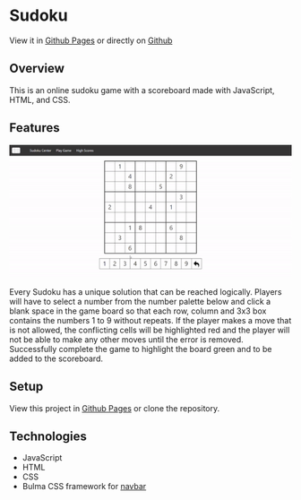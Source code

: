 # Sudoku
View it in [Github Pages](https://ajaanek.github.io/Sudoku/)  or directly on [Github](https://github.com/ajaanek/Sudoku) 

## Overview
This is an online sudoku game with a scoreboard made with JavaScript, HTML, and CSS.

## Features
![gif](https://github.com/ajaanek/Sudoku/blob/main/images/sudoku-demo.gif)

Every Sudoku has a unique solution that can be reached logically.  Players will have to select a number from the number palette below and click a blank space in the game board so that each row, column and 3x3 box contains the numbers 1 to 9 without repeats. If the player makes a move that is not allowed, the conflicting cells will be highlighted red and the player will not be able to make any other moves until the error is removed. Successfully complete the game to highlight the board green and to be added to the scoreboard.

## Setup
View this project in [Github Pages](https://ajaanek.github.io/Sudoku/) or clone the repository.

## Technologies
* JavaScript 
* HTML
* CSS
* Bulma CSS framework for [navbar](https://bulma.io/documentation/components/navbar/)
